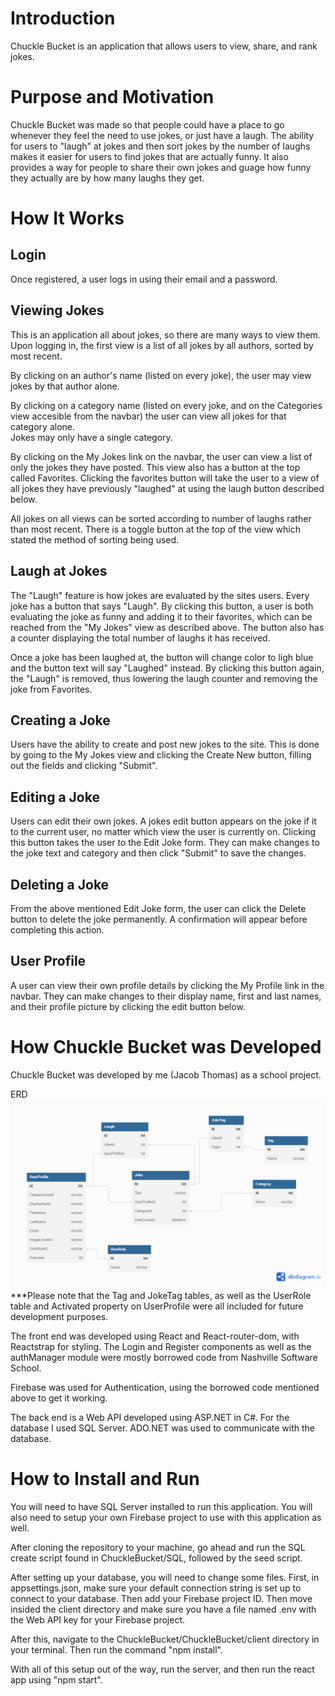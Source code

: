 # Introduction

Chuckle Bucket is an application that allows users to view, share, and rank jokes.



# Purpose and Motivation

Chuckle Bucket was made so that people could have a place to go whenever they feel
the need to use jokes, or just have a laugh.  The ability for users to "laugh" at
jokes and then sort jokes by the number of laughs makes it easier for users to 
find jokes that are actually funny.  It also provides a way for people to share	
their own jokes and guage how funny they actually are by how many laughs they get.



# How It Works

## Login

Once registered, a user logs in using their email and a password.


## Viewing Jokes

This is an application all about jokes, so there are many ways to view them. Upon
logging in, the first view is a list of all jokes by all authors, sorted by most
recent.  

By clicking on an author's name (listed on every joke), the user may view jokes
by that author alone.

By clicking on a category name (listed on every joke, and on the Categories view 
accesible from the navbar) the user can view all jokes for that category alone.  
Jokes may only have a single category. 

By clicking on the My Jokes link on the navbar, the user can view a list of only
the jokes they have posted. This view also has a button at the top called Favorites.
Clicking the favorites button will take the user to a view of all jokes they have
previously "laughed" at using the laugh button described below.

All jokes on all views can be sorted according to number of laughs rather than most
recent.  There is a toggle button at the top of the view which stated the method
of sorting being used.


## Laugh at Jokes

The "Laugh" feature is how jokes are evaluated by the sites users.  Every joke has
a button that says "Laugh".  By clicking this button, a user is both evaluating
the joke as funny and adding it to their favorites, which can be reached from the
"My Jokes" view as described above. The button also has a counter displaying the
total number of laughs it has received. 

Once a joke has been laughed at, the button will change color to ligh blue and the
button text will say "Laughed" instead.  By clicking this button again, the "Laugh"
is removed, thus lowering the laugh counter and removing the joke from Favorites.


## Creating a Joke

Users have the ability to create and post new jokes to the site.  This is done by
going to the My Jokes view and clicking the Create New button, filling out the 
fields and clicking "Submit".  


## Editing a Joke

Users can edit their own jokes.  A jokes edit button appears on the joke if it 
to the current user, no matter which view the user is currently on. Clicking
this button takes the user to the Edit Joke form.  They can make changes to the
joke text and category and then click "Submit" to save the changes.


## Deleting a Joke

From the above mentioned Edit Joke form, the user can click the Delete button to
delete the joke permanently. A confirmation will appear before completing this
action.


## User Profile

A user can view their own profile details by clicking the My Profile link in the
navbar.  They can make changes to their display name, first and last names, and
their profile picture by clicking the edit button below.



# How Chuckle Bucket was Developed

Chuckle Bucket was developed by me (Jacob Thomas) as a school project.

ERD
![](/ChuckleBucket.png)
***Please note that the Tag and JokeTag tables, as well as the UserRole table and
Activated property on UserProfile were all included for future development
purposes.


The front end was developed using React and React-router-dom, with Reactstrap for 
styling. The Login and Register components as well as the authManager module were
mostly borrowed code from Nashville Software School.  

Firebase was used for Authentication, using the borrowed code mentioned above to 
get it working.

The back end is a Web API developed using ASP.NET in C#.  For the database I used
SQL Server.  ADO.NET was used to communicate with the database.



# How to Install and Run

You will need to have SQL Server installed to run this application. You will also
need to setup your own Firebase project to use with this application as well.

After cloning the repository to your machine, go ahead and run the SQL create 
script found in ChuckleBucket/SQL, followed by the seed script.

After setting up your database, you will need to change some files.  First, in 
appsettings.json, make sure your default connection string is set up to connect
to your database.  Then add your Firebase project ID. Then move insided the client
directory and make sure you have a file named .env with the Web API key for your
Firebase project.

After this, navigate to the ChuckleBucket/ChuckleBucket/client directory in your 
terminal.  Then run the command "npm install".

With all of this setup out of the way, run the server, and then run the react
app using "npm start".

